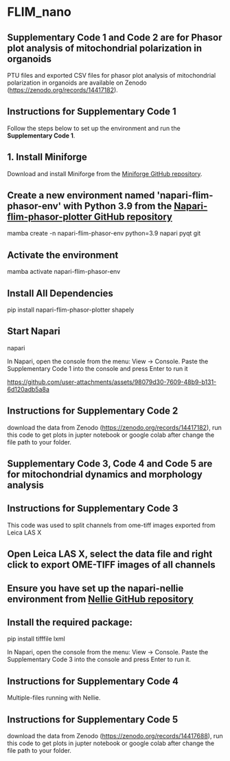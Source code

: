 # FLIM_nano

## Supplementary Code 1 and Code 2 are for Phasor plot analysis of mitochondrial polarization in organoids

PTU files and exported CSV files for phasor plot analysis of mitochondrial polarization in organoids are available on Zenodo (https://zenodo.org/records/14417182).

## Instructions for Supplementary Code 1

Follow the steps below to set up the environment and run the **Supplementary Code 1**.

## 1. Install Miniforge

Download and install Miniforge from the [Miniforge GitHub repository](https://github.com/conda-forge/miniforge).

## Create a new environment named 'napari-flim-phasor-env' with Python 3.9 from the [Napari-flim-phasor-plotter GitHub repository](https://github.com/zoccoler/napari-flim-phasor-plotter)
mamba create -n napari-flim-phasor-env python=3.9 napari pyqt git

## Activate the environment
mamba activate napari-flim-phasor-env

## Install All Dependencies
pip install napari-flim-phasor-plotter shapely

## Start Napari
napari

In Napari, open the console from the menu: View -> Console.
Paste the Supplementary Code 1 into the console and press Enter to run it



https://github.com/user-attachments/assets/98079d30-7609-48b9-b131-6d120adb5a8a



## Instructions for Supplementary Code 2

download the data from Zenodo (https://zenodo.org/records/14417182), run this code to get plots in jupter notebook or google colab after change the file path to your folder.

## Supplementary Code 3, Code 4 and Code 5 are for mitochondrial dynamics and morphology analysis

## Instructions for Supplementary Code 3

This code was used to split channels from ome-tiff images exported from Leica LAS X

## Open Leica LAS X, select the data file and right click to export OME-TIFF images of all channels 

## Ensure you have set up the napari-nellie environment from [Nellie GitHub repository](https://github.com/aelefebv/nellie)

## Install the required package:
pip install tifffile  lxml

In Napari, open the console from the menu: View -> Console.
Paste the Supplementary Code 3 into the console and press Enter to run it.  

## Instructions for Supplementary Code 4
Multiple-files running with Nellie.

## Instructions for Supplementary Code 5
download the data from Zenodo (https://zenodo.org/records/14417688), run this code to get plots in jupter notebook or google colab after change the file path to your folder.

